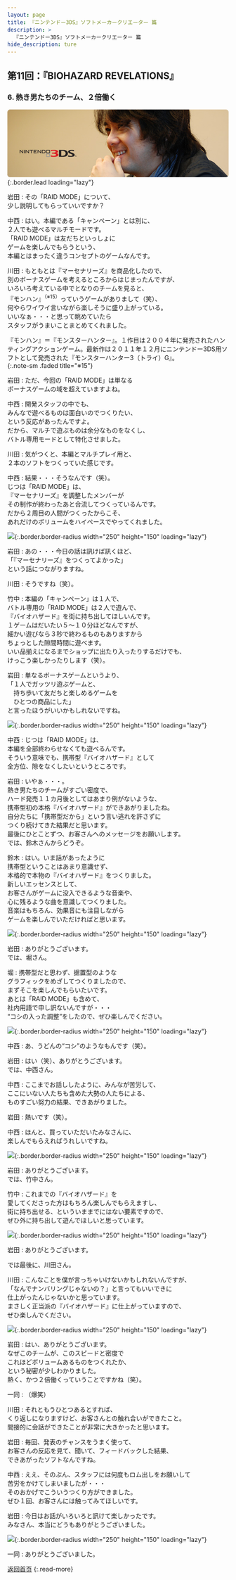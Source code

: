 ```yaml
---
layout: page
title: 『ニンテンドー3DS』ソフトメーカークリエーター 篇
description: >
  『ニンテンドー3DS』ソフトメーカークリエーター 篇
hide_description: ture
---
```


## 第11回：『BIOHAZARD REVELATIONS』

### 6. 熱き男たちのチーム、２倍働く

![](/interviews/jp/3ds/creators/vol1/img/mainvisual6.jpg){:.border.lead loading="lazy"}

岩田
: その「RAID MODE」について、<br>少し説明してもらっていいですか？

中西
: はい。本編である「キャンペーン」とは別に、<br>２人でも遊べるマルチモードです。<br>「RAID MODE」は友だちといっしょに<br>ゲームを楽しんでもらうという、<br>本編とはまったく違うコンセプトのゲームなんです。

川田
: もともとは『マーセナリーズ』を商品化したので、<br>別のボーナスゲームを考えるところからはじまったんですが、<br>いろいろ考えている中でとなりのチームを見ると、<br>『モンハン』<sup>（※15）</sup>っていうゲームがありまして（笑）、<br>何やらワイワイ言いながら楽しそうに盛り上がっている。<br>いいなぁ・・・と思って眺めていたら<br>スタッフがうまいことまとめてくれました。

『モンハン』＝『モンスターハンター』。１作目は２００４年に発売されたハンティングアクションゲーム。最新作は２０１１年１２月にニンテンドー3DS用ソフトとして発売された『モンスターハンター3（トライ）G』。              
{:.note-sm .faded title="※15"}

岩田
: ただ、今回の「RAID MODE」は単なる<br>ボーナスゲームの域を超えていますよね。

中西
: 開発スタッフの中でも、<br>みんなで遊べるものは面白いのでつくりたい、<br>という反応があったんですよ。<br>だから、マルチで遊ぶものは余分なものをなくし、<br>バトル専用モードとして特化させました。

川田
: 気がつくと、本編とマルチプレイ用と、<br>２本のソフトをつくっていた感じです。

中西
: 結果・・・そうなんです（笑）。<br>じつは「RAID MODE」は、<br>『マーセナリーズ』を調整したメンバーが<br>その制作が終わったあと合流してつくっているんです。<br>だから２周目の人間がつくったからこそ、<br>あれだけのボリュームをハイペースでやってくれました。

![](/interviews/jp/3ds/creators/vol1/img/photo26.jpg){:.border.border-radius width="250" height="150" loading="lazy"}

岩田
: あの・・・今日の話は訊けば訊くほど、<br>「『マーセナリーズ』をつくってよかった」<br>という話につながりますね。

川田
: そうですね（笑）。

竹中
: 本編の「キャンペーン」は１人で、<br>バトル専用の「RAID MODE」は２人で遊んで、<br>『バイオハザード』を街に持ち出してほしいんです。<br>１ゲームはだいたい５～１０分ほどなんですが、<br>細かい遊びなら３秒で終わるものもありますから<br>ちょっとした隙間時間に遊べます。<br>いい品揃えになるまでショップに出たり入ったりするだけでも、<br>けっこう楽しかったりします（笑）。

岩田
: 単なるボーナスゲームというより、<br>「１人でガッツリ遊ぶゲームと、<br>　持ち歩いて友だちと楽しめるゲームを<br>　ひとつの商品にした」<br>と言ったほうがいいかもしれないですね。

![](/interviews/jp/3ds/creators/vol1/img/photo27.jpg){:.border.border-radius width="250" height="150" loading="lazy"}

中西
: じつは「RAID MODE」は、<br>本編を全部終わらせなくても遊べるんです。<br>そういう意味でも、携帯型『バイオハザード』として<br>全方位、隙をなくしたいというところです。

岩田
: いやぁ・・・。<br>熱き男たちのチームがすごい密度で、<br>ハード発売１１カ月後としてはあまり例がないような、<br>携帯型初の本格『バイオハザード』ができあがりましたね。<br>自分たちに「携帯型だから」という言い逃れを許さずに<br>つくり続けてきた結果だと思います。<br>最後にひとことずつ、お客さんへのメッセージをお願いします。<br>では、鈴木さんからどうぞ。

鈴木
: はい。いま話があったように<br>携帯型ということはあまり意識せず、<br>本格的で本物の『バイオハザード』をつくりました。<br>新しいエッセンスとして、<br>お客さんがゲームに没入できるような音楽や、<br>心に残るような曲を意識してつくりました。<br>音楽はもちろん、効果音にも注目しながら<br>ゲームを楽しんでいただければと思います。

![](/interviews/jp/3ds/creators/vol1/img/photo28.jpg){:.border.border-radius width="250" height="150" loading="lazy"}

岩田
: ありがとうございます。<br>では、堀さん。

堀
: 携帯型だと思わず、据置型のような<br>グラフィックをめざしてつくりましたので、<br>まずそこを楽しんでもらいたいです。<br>あとは「RAID MODE」も含めて、<br>社内用語で申し訳ないんですが・・・<br>“コシの入った調整”をしたので、ぜひ楽しんでください。

![](/interviews/jp/3ds/creators/vol1/img/photo29.jpg){:.border.border-radius width="250" height="150" loading="lazy"}

中西
: あ、うどんの“コシ”のようなもんです（笑）。

岩田
: はい（笑）、ありがとうございます。<br>では、中西さん。

中西
: ここまでお話ししたように、みんなが苦労して、<br>ここにいない人たちも含めた大勢の人たちによる、<br>ものすごい努力の結果、できあがりました。

岩田
: 熱いです（笑）。

中西
: ほんと、買っていただいたみなさんに、<br>楽しんでもらえればうれしいですね。

![](/interviews/jp/3ds/creators/vol1/img/photo30.jpg){:.border.border-radius width="250" height="150" loading="lazy"}

岩田
: ありがとうございます。<br>では、竹中さん。

竹中
: これまでの『バイオハザード』を<br>愛してくださった方はもちろん楽しんでもらえますし、<br>街に持ち出せる、といういままでにはない要素ですので、<br>ぜひ外に持ち出して遊んでほしいと思っています。

![](/interviews/jp/3ds/creators/vol1/img/photo31.jpg){:.border.border-radius width="250" height="150" loading="lazy"}

岩田
: ありがとうございます。<br>

では最後に、川田さん。

川田
: こんなことを僕が言っちゃいけないかもしれないんですが、<br>「なんでナンバリングじゃないの？」と言ってもいいできに<br>仕上がったんじゃないかと思っています。<br>まさしく正当派の『バイオハザード』に仕上がっていますので、<br>ぜひ楽しんでください。

![](/interviews/jp/3ds/creators/vol1/img/photo32.jpg){:.border.border-radius width="250" height="150" loading="lazy"}

岩田
: はい、ありがとうございます。<br>なぜこのチームが、このスピードと密度で<br>これほどボリュームあるものをつくれたか、<br>という秘密が少しわかりました。<br>熱く、かつ２倍働くっていうことですかね（笑）。

一同
: （爆笑）

川田
: それともうひとつあるとすれば、<br>くり返しになりますけど、お客さんとの触れ合いができたこと。<br>間接的に会話ができたことが非常に大きかったと思います。

岩田
: 毎回、発表のチャンスをうまく使って、<br>お客さんの反応を見て、聞いて、フィードバックした結果、<br>できあがったソフトなんですね。

中西
: ええ、そのぶん、スタッフには何度もロム出しをお願いして<br>苦労をかけてしまいましたが・・・<br>そのおかげでこういうつくり方ができました。<br>ぜひ１回、お客さんには触ってみてほしいです。

岩田
: 今日はお話がいろいろと訊けて楽しかったです。<br>みなさん、本当にどうもありがとうございました。

![](/interviews/jp/3ds/creators/vol1/img/photo33.jpg){:.border.border-radius width="250" height="150" loading="lazy"}

一同
: ありがとうございました。

[返回首页](../../../../../)
{:.read-more}



